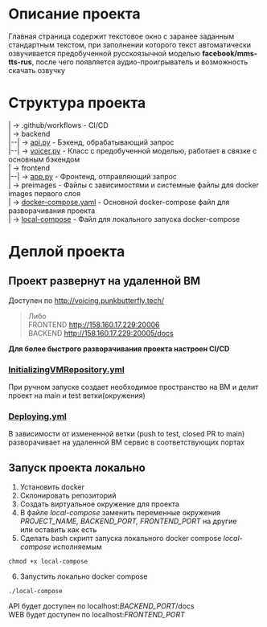 # Описание проекта
Главная страница содержит текстовое окно с заранее заданным стандартным текстом, при заполнении которого текст автоматически озвучивается предобученной русскоязычной моделью **facebook/mms-tts-rus**, после чего появляется аудио-проигрыватель и возможность скачать озвучку
# Структура проекта
| -> .github/workflows - CI/CD  
| -> backend  
|--| -> [api.py](https://github.com/PunkButterfly/Master-Speech-processing/blob/main/backend/api.py) - Бэкенд, обрабатывающий запрос  
|--| -> [voicer.py](https://github.com/PunkButterfly/Master-Speech-processing/blob/main/backend/voicer.py) - Класс с предобученной моделью, работает в связке с основным бэкендом  
| -> frontend  
|--| -> [app.py](https://github.com/PunkButterfly/Master-Speech-processing/tree/main/frontend/app.py) - Фронтенд, отправляющий запрос  
| -> preimages - Файлы с зависимостями и системные файлы для docker images первого слоя  
| -> [docker-compose.yaml](https://github.com/PunkButterfly/Master-Speech-processing/blob/main/docker-compose.yaml) - Основной docker-compose файл для разворачивания проекта  
| -> [local-compose](https://github.com/PunkButterfly/Master-Speech-processing/blob/main/local-compose) - Файл для локального запуска docker-compose  

# Деплой проекта
## Проект развернут на удаленной ВМ
Доступен по http://voicing.punkbutterfly.tech/  
> Либо  
> FRONTEND http://158.160.17.229:20006  
> BACKEND http://158.160.17.229:20005/docs

**Для более быстрого разворачивания проекта настроен CI/CD**  
### [InitializingVMRepository.yml](https://github.com/PunkButterfly/Master-Speech-processing/blob/main/.github/workflows/InitializingVMRepository.yml)
При ручном запуске создает необходимое пространство на ВМ и делит проект на main и test ветки(окружения)  
### [Deploying.yml](https://github.com/PunkButterfly/Master-Speech-processing/blob/main/.github/workflows/Deploying.yml)
В зависимости от измененной ветки (push to test, closed PR to main) разворачивает на удаленной ВМ сервис в соответствующих портах
## Запуск проекта локально
1. Установить docker
2. Склонировать репозиторий
3. Создать виртуальное окружение для проекта
4. В файле _local-compose_ заменить переменные окружения _PROJECT_NAME, BACKEND_PORT, FRONTEND_PORT_ на другие  
   или оставить как есть
6. Сделать bash скрипт запуска локального docker compose _local-compose_ исполняемым
```commandline
chmod +x local-compose
```
6. Запустить локально docker compose
```commandline
./local-compose
```
API будет доступен по localhost:_BACKEND_PORT_/docs  
WEB будет доступен  по localhost:_FRONTEND_PORT_


